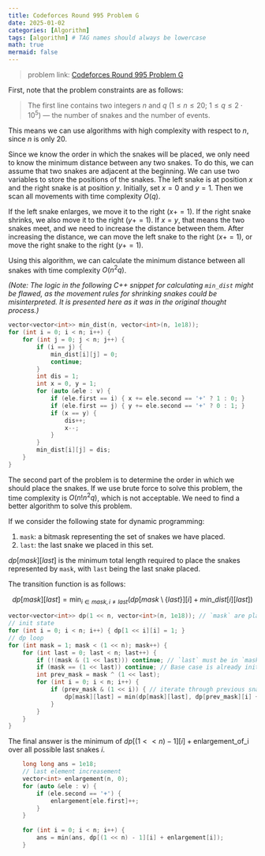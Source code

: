 ```yaml
---
title: Codeforces Round 995 Problem G
date: 2025-01-02
categories: [Algorithm]
tags: [algorithm] # TAG names should always be lowercase
math: true
mermaid: false
---
```


> problem link: [Codeforces Round 995 Problem G](https://codeforces.com/contest/2051/problem/G)

First, note that the problem constraints are as follows:

> The first line contains two integers $n$ and $q$ ($1≤ n ≤20$; $1 ≤ q ≤ 2 \cdot 10^5$) — the number of snakes and the number of events.

This means we can use algorithms with high complexity with respect to $n$, since $n$ is only 20.

Since we know the order in which the snakes will be placed, we only need to know the minimum distance between any two snakes. To do this, we can assume that two snakes are adjacent at the beginning. We can use two variables to store the positions of the snakes. The left snake is at position $x$ and the right snake is at position $y$. Initially, set $x = 0$ and $y = 1$. Then we scan all movements with time complexity $O(q)$.

If the left snake enlarges, we move it to the right ($x += 1$). If the right snake shrinks, we also move it to the right ($y += 1$). If $x = y$, that means the two snakes meet, and we need to increase the distance between them. After increasing the distance, we can move the left snake to the right ($x += 1$), or move the right snake to the right ($y += 1$).

Using this algorithm, we can calculate the minimum distance between all snakes with time complexity $O(n^2 q)$.

*(Note: The logic in the following C++ snippet for calculating `min_dist` might be flawed, as the movement rules for shrinking snakes could be misinterpreted. It is presented here as it was in the original thought process.)*
```cpp
vector<vector<int>> min_dist(n, vector<int>(n, 1e18));
for (int i = 0; i < n; i++) {
    for (int j = 0; j < n; j++) {
        if (i == j) {
            min_dist[i][j] = 0;
            continue;
        }
        int dis = 1;
        int x = 0, y = 1;
        for (auto &ele : v) {
            if (ele.first == i) { x += ele.second == '+' ? 1 : 0; }
            if (ele.first == j) { y += ele.second == '+' ? 0 : 1; }
            if (x == y) {
                dis++;
                x--;
            }
        }
        min_dist[i][j] = dis;
    }
}
```

The second part of the problem is to determine the order in which we should place the snakes. If we use brute force to solve this problem, the time complexity is $O(n! n^2 q)$, which is not acceptable. We need to find a better algorithm to solve this problem.

If we consider the following state for dynamic programming:

1. `mask`: a bitmask representing the set of snakes we have placed.
2. `last`: the last snake we placed in this set.

$dp[mask][last]$ is the minimum total length required to place the snakes represented by `mask`, with `last` being the last snake placed.

The transition function is as follows:

$$
dp[mask][last] = \min_{i \in mask, i \neq last} (dp[mask \setminus \{last\}][i] + min\_dist[i][last])
$$


``` cpp
vector<vector<int>> dp(1 << n, vector<int>(n, 1e18)); // `mask` are placed and last is `last`
// init state
for (int i = 0; i < n; i++) { dp[1 << i][i] = 1; }
// dp loop
for (int mask = 1; mask < (1 << n); mask++) {
    for (int last = 0; last < n; last++) {
        if (!(mask & (1 << last))) continue; // `last` must be in `mask`
        if (mask == (1 << last)) continue; // Base case is already initialized
        int prev_mask = mask ^ (1 << last);
        for (int i = 0; i < n; i++) {
            if (prev_mask & (1 << i)) { // iterate through previous snakes `i`
                dp[mask][last] = min(dp[mask][last], dp[prev_mask][i] + min_dist[i][last]);
            }
        }
    }
}
```

The final answer is the minimum of $dp[(1 << n) - 1][i] + \text{enlargement\_of\_i}$ over all possible last snakes $i$.

```cpp
    long long ans = 1e18;
    // last element increasement
    vector<int> enlargement(n, 0);
    for (auto &ele : v) {
        if (ele.second == '+') {
            enlargement[ele.first]++;
        }
    }
 
    for (int i = 0; i < n; i++) {
        ans = min(ans, dp[(1 << n) - 1][i] + enlargement[i]);
    }
```
